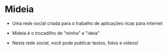 # Mideia

- Uma rede social criada para o trabalho de aplicações ricas para internet

- Mideia é o trocadilho de "minha" e "ideia" 

- Nesta rede social, você pode publicar textos, fotos e vídeos!

